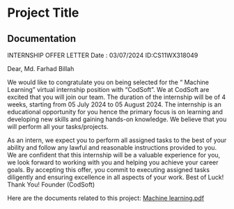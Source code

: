 # Project Title

## Documentation

INTERNSHIP OFFER LETTER
Date : 03/07/2024          ID:CS11WX318049

Dear,
Md. Farhad Billah

We would like to congratulate you on being selected for the “ Machine Learning” virtual
internship position with “CodSoft”. We at CodSoft are excited that you will join our team.
The duration of the internship will be of 4 weeks, starting from 05 July 2024 to 05 August 2024. The
internship is an educational opportunity for you hence the primary focus is on learning and
developing new skills and gaining hands-on knowledge. We believe that you will perform all your
tasks/projects.

As an intern, we expect you to perform all assigned tasks to the best of your ability and follow any
lawful and reasonable instructions provided to you.
We are confident that this internship will be a valuable experience for you, we look forward to
working with you and helping you achieve your career goals.
By accepting this offer, you commit to executing assigned tasks diligently and ensuring excellence in
all aspects of your work.
Best of Luck!
Thank You!
Founder (CodSoft) 

Here are the documents related to this project:
[Machine learning.pdf](https://www.linkedin.com/feed/update/urn:li:activity:7214662877692010496/)
